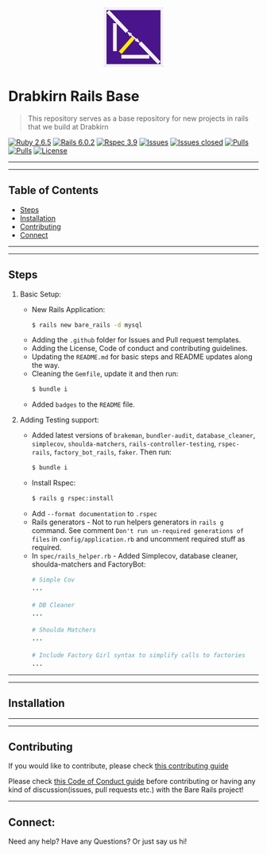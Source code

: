 <div align="center">
  <img src="https://github.com/drabkirn/quotes/raw/master/drabkirn-logo-120x120.png"/>
</div>

# Drabkirn Rails Base

> This repository serves as a base repository for new projects in rails that we build at Drabkirn

<!-- Add languages, CI/CD, main frameworks used from shields.io. Example -->
[![Ruby 2.6.5](https://img.shields.io/badge/Ruby-v2.6.5-green.svg)](https://www.ruby-lang.org/en/)
[![Rails 6.0.2](https://img.shields.io/badge/Rails-v6.0.0-brightgreen.svg)](https://rubyonrails.org/)
[![Rspec 3.9](https://img.shields.io/badge/RSpec-v3.9-red.svg)](http://rspec.info/)
[![Issues](https://img.shields.io/github/issues/drabkirn/quotes.svg)](https://github.com/drabkirn/quotes/issues)
[![Issues closed](https://img.shields.io/github/issues-closed/drabkirn/quotes.svg)](https://github.com/drabkirn/quotes/issues)
[![Pulls](https://img.shields.io/github/issues-pr/drabkirn/quotes.svg)](https://github.com/drabkirn/quotes/pulls)
[![Pulls](https://img.shields.io/github/issues-pr-closed/drabkirn/quotes.svg)](https://github.com/drabkirn/quotes/pulls)
[![License](https://img.shields.io/github/license/drabkirn/quotes.svg)](https://choosealicense.com/licenses/agpl-3.0/)

<!-- TODO: Full Description of Project goes here -->

<!-- TODO: Demo or website here -->
<!-- **[Visit Website here](https://go.brinkirn.xyz/go)** -->

-----
-----

## Table of Contents
- [Steps](#steps)
- [Installation](#installation)
- [Contributing](#contributing)
- [Connect](#connect)

-----
-----

## Steps
1. Basic Setup:
    - New Rails Application:
      ```bash
      $ rails new bare_rails -d mysql
      ```
    - Adding the `.github` folder for Issues and Pull request templates.
    - Adding the License, Code of conduct and contributing guidelines.
    - Updating the `README.md` for basic steps and README updates along the way.
    - Cleaning the `Gemfile`, update it and then run:
      ```bash
      $ bundle i
      ```
    - Added `badges` to the `README` file.

2. Adding Testing support:
    - Added latest versions of `brakeman`, `bundler-audit`, `database_cleaner`, `simplecov`, `shoulda-matchers`, `rails-controller-testing`, `rspec-rails`, `factory_bot_rails`, `faker`. Then run:
      ```bash
      $ bundle i
      ```
    - Install Rspec:
      ```bash
      $ rails g rspec:install
      ```
    - Add `--format documentation` to `.rspec`
    - Rails generators - Not to run helpers generators in `rails g` command. See comment `Don't run un-required generations of files` in `config/application.rb` and uncomment required stuff as required.
    - In `spec/rails_helper.rb` - Added Simplecov, database cleaner, shoulda-matchers and FactoryBot:
      ```rb
      # Simple Cov
      ...

      # DB Cleaner
      ...

      # Shoulda Matchers
      ...

      # Include Factory Girl syntax to simplify calls to factories
      ...
      ```

-----
-----

## Installation

-----
-----

## Contributing
If you would like to contribute, please check [this contributing guide](https://github.com/drabkirn/quotes/blob/master/CONTRIBUTING.md)

Please check [this Code of Conduct guide](https://github.com/drabkirn/quotes/blob/master/CODE_OF_CONDUCT.md) before contributing or having any kind of discussion(issues, pull requests etc.) with the Bare Rails project!

-----

## Connect:
Need any help? Have any Questions? Or just say us hi!
<!-- TODO: Add Social Links, Blogs, Websites and Support -->